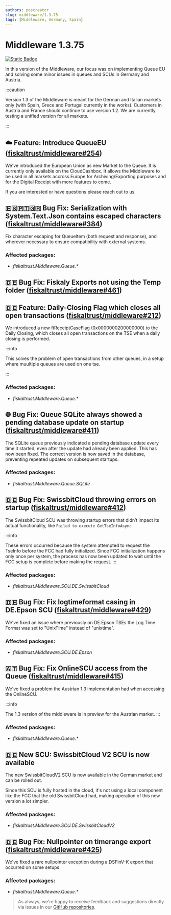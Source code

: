 ```yaml
---
authors: poscreator
slug: middleware/1.3.75
tags: [Middleware, Germany, Spain]
---
```


# Middleware 1.3.75
 [![Static Badge](https://img.shields.io/badge/milestone-v1.3.75-green?logo=github)](https://github.com/fiskaltrust/middleware/milestone/7?closed=1)

 
In this version of the Middleware, our focus was on implementing Queue EU and solving some minor issues in queues and SCUs in Germany and Austria.
<!--truncate-->

:::caution

Version 1.3 of the Middleware is meant for the German and Italian markets only (with Spain, Grece and Portugal currently in the works).
Customers in Austria and France should continue to use version 1.2.
We are currently testing a unified version for all markets.

:::

## ☁️ Feature: Introduce QueueEU ([fiskaltrust/middleware#254](https://github.com/fiskaltrust/middleware/issues/254))

We've introduced the European Union as new Market to the Queue. It is currently only available on the CloudCashbox.
It allows the Middleware to be used in all markets accross Europe for Archiving/Exporting purposes and for the Digital Receipt with more features to come.

If you are interested or have questions please reach out to us.

## 🇪🇸🇵🇹🇬🇷 Bug Fix: Serialization with System.Text.Json contains escaped characters ([fiskaltrust/middleware#384](https://github.com/fiskaltrust/middleware/issues/384))

Fix character escaping for QueueItem (both request and response), and wherever necessary to ensure compatibility with external systems.

### Affected packages:
- _fiskaltrust.Middleware.Queue.*_
  
## 🇩🇪 Bug Fix: Fiskaly Exports not using the Temp folder ([fiskaltrust/middleware#461](https://github.com/fiskaltrust/middleware/issues/461))
## 🇩🇪 Feature: Daily-Closing Flag which closes all open transactions ([fiskaltrust/middleware#212](https://github.com/fiskaltrust/middleware/issues/212))

We introduced a new ftReceiptCaseFlag (0x0000000200000000) to the Daily Closing, which closes all open transactions on the TSE when a daily closing is performed.

:::info

This solves the problem of open transactions from other queues, in a setup where  muultiple queues are used on one tse.

:::

### Affected packages:
- _fiskaltrust.Middleware.Queue.*_

## 🌐 Bug Fix: Queue SQLite always showed a pending database update on startup ([fiskaltrust/middleware#411](https://github.com/fiskaltrust/middleware/issues/411))

The SQLite queue previously indicated a pending database update every time it started, even after the update had already been applied. This has now been fixed. The correct version is now saved in the database, preventing repeated updates on subsequent startups.

### Affected packages:
- _fiskaltrust.Middleware.Queue.SQLite_

## 🇩🇪 Bug Fix: SwissbitCloud throwing errors on startup ([fiskaltrust/middleware#412](https://github.com/fiskaltrust/middleware/issues/412))

The SwissbitCloud SCU was throwing startup errors that didn’t impact its actual functionality, like `Failed to execute GetTseInfoAsync`

:::info

These errors occurred because the system attempted to request the TseInfo before the FCC had fully initialized. Since FCC initialization happens only once per system, the process has now been updated to wait until the FCC setup is complete before making the request.
:::

### Affected packages:
- _fiskaltrust.Middleware.SCU.DE.SwissbitCloud_

## 🇩🇪 Bug Fix: Fix logtimeformat casing in DE.Epson SCU ([fiskaltrust/middleware#429](https://github.com/fiskaltrust/middleware/pull/429))

We've fixed an issue where previously on DE.Epson TSEs the Log Time Format was set to "UnixTime" instead of "unixtime".

### Affected packages:
- _fiskaltrust.Middleware.SCU.DE.Epson_

## 🇦🇹 Bug Fix: Fix OnlineSCU access from the Queue ([fiskaltrust/middleware#415](https://github.com/fiskaltrust/middleware/pull/415))

We've fixed a problem the Austrian 1.3 implementation had when accessing the OnlineSCU.

:::info

The 1.3 version of the middleware is in preview for the Austrian market.
:::

### Affected packages:
- _fiskaltrust.Middleware.Queue.*_

## 🇩🇪 New SCU: SwissbitCloud V2 SCU is now available

The new SwissbitCloudV2 SCU is now available in the German market and can be rolled out.

Since this SCU is fully hosted in the cloud, it's not using a local component like the FCC that the old SwissbitCloud had, making operation of this new version a lot simpler.

### Affected packages:
- _fiskaltrust.Middleware.SCU.DE.SwissbitCloudV2_

## 🇩🇪 Bug Fix: Nullpointer on timerange export ([fiskaltrust/middleware#425](https://github.com/fiskaltrust/middleware/pull/425))

We've fixed a rare nullpointer exception during a DSFinV-K export that occurred on some setups.

### Affected packages:
- _fiskaltrust.Middleware.Queue.*_


> As always, we're happy to receive feedback and suggestions directly via issues in our [GitHub repositories](https://github.com/fiskaltrust).

